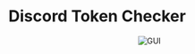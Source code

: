 # Discord Token Checker
<p align="center"><img src="https://cdn.discordapp.com/attachments/1011005438168400015/1023918170236534785/unknown.png" alt="GUI"></a></p>
